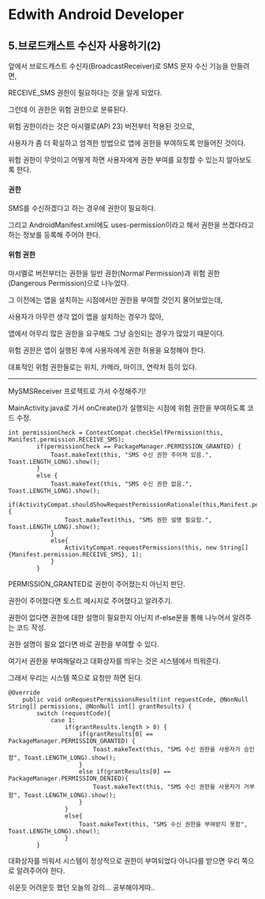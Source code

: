 # Edwith Android Developer 

## 5.브로드캐스트 수신자 사용하기(2)

앞에서 브로드캐스트 수신자(BroadcastReceiver)로 SMS 문자 수신 기능을 만들려면,

 RECEIVE_SMS 권한이 필요하다는 것을 알게 되었다.

그런데 이 권한은 위험 권한으로 분류된다.

위험 권한이라는 것은 마시멜로(API 23) 버전부터 적용된 것으로, 

사용자가 좀 더 확실하고 엄격한 방법으로 앱에 권한을 부여하도록 만들어진 것이다.

위험 권한이 무엇이고 어떻게 하면 사용자에게 권한 부여를 요청할 수 있는지 알아보도록 한다.

#### 권한

SMS를 수신하겠다고 하는 경우에 권한이 필요하다.

그리고 AndroidManifest.xml에도 uses-permission이라고 해서 권한을 쓰겠다라고 하는 정보를 등록해 주어야 한다.

#### 위험 권한

마시멜로 버전부터는 권한을 일반 권한(Normal Permission)과 위험 권한(Dangerous Permission)으로 나누었다.

그 이전에는 앱을 설치하는 시점에서만 권한을 부여할 것인지 물어보았는데,

사용자가 아무런 생각 없이 앱을 설치하는 경우가 많아,

앱에서 아무리 많은 권한을 요구해도 그냥 승인되는 경우가 많았기 때문이다.

위험 권한은 앱이 실행된 후에 사용자에게 권한 허용을 요청해야 한다.

대표적인 위험 권한들로는 위치, 카메라, 마이크, 연락처 등이 있다.

_____________

MySMSReceiver 프로젝트로 가서 수정해주기!

MainActivity.java로 가서 onCreate()가 실행되는 시점에 위험 권한을 부여하도록 코드 수정.

```
int permissionCheck = ContextCompat.checkSelfPermission(this, Manifest.permission.RECEIVE_SMS);
        if(permissionCheck == PackageManager.PERMISSION_GRANTED) {
            Toast.makeText(this, "SMS 수신 권한 주어져 있음.", Toast.LENGTH_LONG).show();
        }
        else {
            Toast.makeText(this, "SMS 수신 권한 없음.", Toast.LENGTH_LONG).show();
            if(ActivityCompat.shouldShowRequestPermissionRationale(this,Manifest.permission.RECEIVE_SMS)){
                Toast.makeText(this, "SMS 권한 설명 필요함.", Toast.LENGTH_LONG).show();
            }
            else{
                ActivityCompat.requestPermissions(this, new String[]{Manifest.permission.RECEIVE_SMS}, 1);
            }
        }
```

PERMISSION_GRANTED로 권한이 주어졌는지 아닌지 판단.

권한이 주어졌다면 토스트 메시지로 주어졌다고 알려주기.

권한이 없다면 권한에 대한 설명이 필요한지 아닌지 if-else문을 통해 나누어서 알려주는 코드 작성.

권한 설명이 필요 없다면 바로 권한을 부여할 수 있다.

여기서 권한을 부여해달라고 대화상자를 띄우는 것은 시스템에서 띄워준다.

그래서 우리는 시스템 쪽으로 요청만 하면 된다.

```
@Override
    public void onRequestPermissionsResult(int requestCode, @NonNull String[] permissions, @NonNull int[] grantResults) {
        switch (requestCode){
            case 1:
                if(grantResults.length > 0) {
                    if(grantResults[0] == PackageManager.PERMISSION_GRANTED) {
                        Toast.makeText(this, "SMS 수신 권한을 사용자가 승인함", Toast.LENGTH_LONG).show();
                    }
                    else if(grantResults[0] == PackageManager.PERMISSION_DENIED){
                        Toast.makeText(this, "SMS 수신 권한을 사용자가 거부함", Toast.LENGTH_LONG).show();
                    }
                }
                else{
                    Toast.makeText(this, "SMS 수신 권한을 부여받지 못함", Toast.LENGTH_LONG).show();
                }
        }
```

대화상자를 띄워서 시스템이 정상적으로 권한이 부여되었다 아니다를 받으면 우리 쪽으로 알려주어야 한다.

쉬운듯 어려운듯 했던 오늘의 강의... 공부해야게따..

